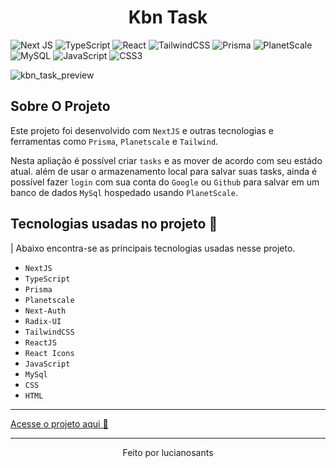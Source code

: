 <h1 align="center">Kbn Task</h1>

![Next JS](https://img.shields.io/badge/Next-black?style=for-the-badge&logo=next.js&logoColor=white)
![TypeScript](https://img.shields.io/badge/typescript-%23007ACC.svg?style=for-the-badge&logo=typescript&logoColor=white)
![React](https://img.shields.io/badge/react-%2320232a.svg?style=for-the-badge&logo=react&logoColor=%2361DAFB)
![TailwindCSS](https://img.shields.io/badge/tailwindcss-%2338B2AC.svg?style=for-the-badge&logo=tailwind-css&logoColor=white)
![Prisma](https://img.shields.io/badge/Prisma-3982CE?style=for-the-badge&logo=Prisma&logoColor=white)
![PlanetScale](https://img.shields.io/badge/planetscale-%23000000.svg?style=for-the-badge&logo=planetscale&logoColor=white)
![MySQL](https://img.shields.io/badge/mysql-%2300f.svg?style=for-the-badge&logo=mysql&logoColor=white)
![JavaScript](https://img.shields.io/badge/javascript-%23323330.svg?style=for-the-badge&logo=javascript&logoColor=%23F7DF1E)
![CSS3](https://img.shields.io/badge/css3-%231572B6.svg?style=for-the-badge&logo=css3&logoColor=white)


![kbn_task_preview](https://user-images.githubusercontent.com/93036812/234430036-71c14a92-37a9-49d5-90ae-3d147d503949.png)


## Sobre O Projeto

Este projeto foi desenvolvido com `NextJS` e outras tecnologias e ferramentas como `Prisma`, `Planetscale` e `Tailwind`.

Nesta apliação é possível criar `tasks` e as mover de acordo com seu estádo atual. além de usar o armazenamento local para salvar suas tasks, ainda é possível fazer `login` com sua conta do `Google` ou `Github` para salvar em um banco de dados `MySql` hospedado usando `PlanetScale`.

## Tecnologias usadas no projeto 🚀
| Abaixo encontra-se as principais tecnologias usadas nesse projeto.

- `NextJS`
- `TypeScript`
- `Prisma`
- `Planetscale`
- `Next-Auth`
- `Radix-UI`
- `TailwindCSS`
- `ReactJS`
- `React Icons`
- `JavaScript`
- `MySql`
- `CSS`
- `HTML`


---

[Acesse o projeto aqui 🚀](https://kbn-task.vercel.app)

---
<p align="center">Feito por lucianosants</p>
